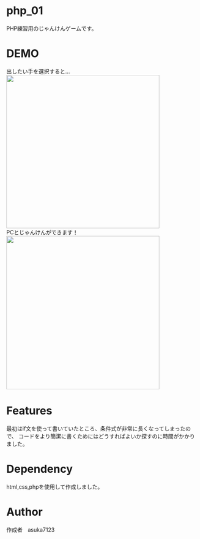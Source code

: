 # php_01
PHP練習用のじゃんけんゲームです。

# DEMO<br>
出したい手を選択すると…<br>
<img src="https://user-images.githubusercontent.com/80142146/111319577-80986c80-86a9-11eb-82de-4d9a03623632.png" width="400"><br>
PCとじゃんけんができます！<br>
<img src="https://user-images.githubusercontent.com/80142146/111319583-81c99980-86a9-11eb-8d12-d30bb35d4167.png" width="400">


# Features
最初はif文を使って書いていたところ、条件式が非常に長くなってしまったので、
コードをより簡潔に書くためにはどうすればよいか探すのに時間がかかりました。

# Dependency
html,css,phpを使用して作成しました。

# Author
作成者　asuka7123
